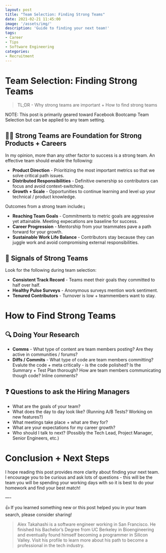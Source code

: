 ```yaml
---
layout: post
title: "Team Selection: Finding Strong Teams"
date: 2021-02-21 11:45:00
image: '/assets/img/'
description: 'Guide to finding your next team!'
tags:
- Career
- Tips
- Software Engineering
categories:
- Recruitment
---
```


# Team Selection: Finding Strong Teams

> TL;DR - Why strong teams are important + How to find strong teams

NOTE: This post is primarily geared toward Facebook Bootcamp Team Selection but can be applied to any team setting.

## 🙋‍♂️ Strong Teams are Foundation for Strong Products + Careers

In my opinion, more than any other factor to success is a strong team.  An effective team should enable the following:

* **Product Direction** - Prioritizing the most important metrics so that we solve critical path issues.
* **Distributed Responsibilities** - Definitive ownership so contributors can focus and avoid context-switching.
* **Growth + Scale** - Opportunities to continue learning and level up your technical / product knowledge.

Outcomes from a strong team include:¡
* **Reaching Team Goals** - Commitments to metric goals are aggressive yet attainable.  Meeting expecations are baseline for success.
* **Career Progression** - Mentorship from your teammates pave a path forward for your growth.
* **Sustainable Work Life Balance** - Contributors stay because they can juggle work and avoid compromising external responsibilities.

## 💪 Signals of Strong Teams

Look for the following during team selection:

* **Consistent Track Record** - Teams meet their goals they committed to half over half.
* **Healthy Pulse Surveys** - Anonymous surveys mention work sentiment.
* **Tenured Contributors** - Turnover is low + teammembers want to stay.

# How to Find Strong Teams

## 🔍 Doing Your Research
* **Comms** - What type of content are team members posting? Are they active in communities / forums?
* **Diffs / Commits** - What type of code are team members committing?  Evalute the code + meta critically - is the code polished?  Is the Summary + Test Plan thorough? How are team members communicating though code?  Inline comments?

## ❓ Questions to ask the Hiring Managers
* What are the goals of your team?
* What does the day to day look like?  (Running A/B Tests? Working on new features?)
* What meetings take place + what are they for?
* What are your expectations for my career growth?
* Who should I talk to next? (Possibly the Tech Lead, Project Manager, Senior Engineers, etc.)

# Conclusion + Next Steps

I hope reading this post provides more clarity about finding your next team.  I encourage you to be curious and ask lots of questions - this will be the team you will be spending your working days with so it is best to do your homework and find your best match!

—-

👍 If you learned something new or this post helped you in your team search, please consider sharing!

> Alex Takahashi is a software engineer working in San Francisco. He finished his Bachelor’s Degree from UC Berkeley in Bioengineering and eventually found himself becoming a programmer in Silicon Valley.  Visit his profile to learn more about his path to become a professional in the tech industry.
